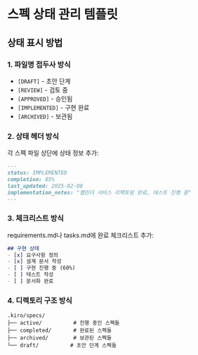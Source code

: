 # 스펙 상태 관리 템플릿

## 상태 표시 방법

### 1. 파일명 접두사 방식
- `[DRAFT]` - 초안 단계
- `[REVIEW]` - 검토 중
- `[APPROVED]` - 승인됨
- `[IMPLEMENTED]` - 구현 완료
- `[ARCHIVED]` - 보관됨

### 2. 상태 헤더 방식
각 스펙 파일 상단에 상태 정보 추가:

```markdown
---
status: IMPLEMENTED
completion: 85%
last_updated: 2025-02-08
implementation_notes: "캘린더 서비스 리팩토링 완료, 테스트 진행 중"
---
```

### 3. 체크리스트 방식
requirements.md나 tasks.md에 완료 체크리스트 추가:

```markdown
## 구현 상태
- [x] 요구사항 정의
- [x] 설계 문서 작성
- [ ] 구현 진행 중 (60%)
- [ ] 테스트 작성
- [ ] 문서화 완료
```

### 4. 디렉토리 구조 방식
```
.kiro/specs/
├── active/          # 진행 중인 스펙들
├── completed/       # 완료된 스펙들
├── archived/        # 보관된 스펙들
└── draft/          # 초안 단계 스펙들
```